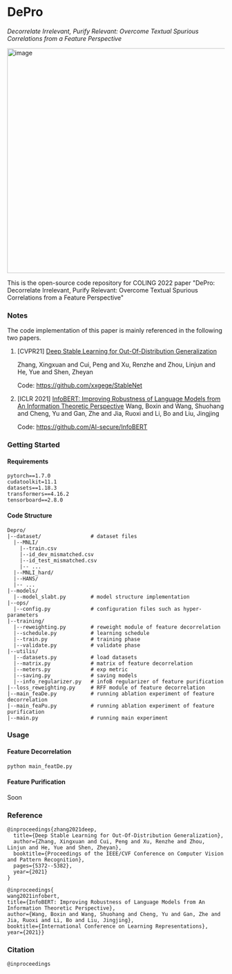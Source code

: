 # DePro

*Decorrelate Irrelevant, Purify Relevant: Overcome Textual Spurious Correlations from a Feature Perspective*


<img width="520" alt="image" src="https://user-images.githubusercontent.com/111481934/189941995-a56461fa-a4ad-4905-81e2-305b84dc950d.png">


This is the open-source code repository for COLING 2022 paper "DePro: Decorrelate Irrelevant, Purify Relevant: Overcome Textual Spurious Correlations from a Feature Perspective"

### Notes

The code implementation of this paper is mainly referenced in the following two papers.

1. [CVPR21] [Deep Stable Learning for Out-Of-Distribution Generalization](https://arxiv.org/abs/2104.07876)

   Zhang, Xingxuan and Cui, Peng and Xu, Renzhe and Zhou, Linjun and He, Yue and Shen, Zheyan

   Code: https://github.com/xxgege/StableNet

2. [ICLR 2021] [InfoBERT: Improving Robustness of Language Models from An Information Theoretic Perspective](https://openreview.net/forum?id=hpH98mK5Puk)
   Wang, Boxin and Wang, Shuohang and Cheng, Yu and Gan, Zhe and Jia, Ruoxi and Li, Bo and Liu, Jingjing

   Code: https://github.com/AI-secure/InfoBERT

### Getting Started

#### Requirements

```
pytorch==1.7.0 
cudatoolkit=11.1
datasets==1.18.3
transformers==4.16.2
tensorboard==2.8.0
```

#### Code Structure

```
Depro/
|--dataset/                # dataset files
  |--MNLI/
    |--train.csv
    |--id_dev_mismatched.csv
    |--id_test_mismatched.csv
    |-- ...
  |--MNLI_hard/
  |--HANS/
  |-- ...
|--models/                 
  |--model_slabt.py        # model structure implementation
|--ops/                    
  |--config.py             # configuration files such as hyper-parameters
|--training/
  |--reweighting.py        # reweight module of feature decorrelation
  |--schedule.py           # learning schedule
  |--train.py              # training phase
  |--validate.py           # validate phase
|--utilis/
  |--datasets.py           # load datasets
  |--matrix.py             # matrix of feature decorrelation
  |--meters.py             # exp metric
  |--saving.py             # saving models
  |--info_regularizer.py   # infoB regularizer of feature purification
|--loss_reweighting.py     # RFF module of feature decorrelation
|--main_feaDe.py           # running ablation experiment of feature decorrelation
|--main_feaPu.py           # running ablation experiment of feature purification
|--main.py                 # running main experiment
```



### Usage

#### Feature Decorrelation

```bash
python main_featDe.py
```

#### Feature Purification

Soon

### Reference

```
@inproceedings{zhang2021deep,
  title={Deep Stable Learning for Out-Of-Distribution Generalization},
  author={Zhang, Xingxuan and Cui, Peng and Xu, Renzhe and Zhou, Linjun and He, Yue and Shen, Zheyan},
  booktitle={Proceedings of the IEEE/CVF Conference on Computer Vision and Pattern Recognition},
  pages={5372--5382},
  year={2021}
}

@inproceedings{
wang2021infobert,
title={InfoBERT: Improving Robustness of Language Models from An Information Theoretic Perspective},
author={Wang, Boxin and Wang, Shuohang and Cheng, Yu and Gan, Zhe and Jia, Ruoxi and Li, Bo and Liu, Jingjing},
booktitle={International Conference on Learning Representations},
year={2021}}
```

### Citation

```
@inproceedings
```
